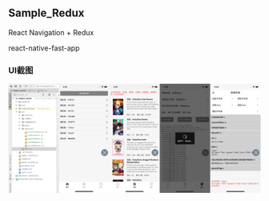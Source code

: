 ## Sample_Redux

React Navigation + Redux

react-native-fast-app  

### UI截图

<img src="https://github.com/chende008/Sample_Redux/blob/master/images/react_native_redux.jpg">

